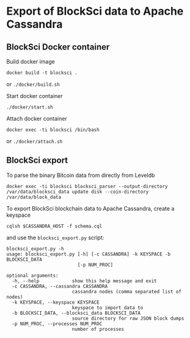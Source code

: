 
# Export of BlockSci data to Apache Cassandra 

## BlockSci Docker container

Build docker image

```
docker build -t blocksci .
```
or `./docker/build.sh`

Start docker container
```
./docker/start.sh
```

Attach docker container
```
docker exec -ti blocksci /bin/bash
```
or `./docker/attach.sh`

## BlockSci export

To parse the binary Bitcoin data from directly from Leveldb
```
docker exec -ti blocksci blocksci_parser --output-directory /var/data/blocksci_data update disk --coin-directory /var/data/block_data
```

To export BlockSci blockchain data to Apache Cassandra, create a keyspace

```
cqlsh $CASSANDRA_HOST -f schema.cql
```

and use the `blocksci_export.py` script:

```
blocksci_export.py -h
usage: blocksci_export.py [-h] [-c CASSANDRA] -k KEYSPACE -b BLOCKSCI_DATA
                          [-p NUM_PROC]

optional arguments:
  -h, --help            show this help message and exit
  -c CASSANDRA, --cassandra CASSANDRA
                        cassandra nodes (comma separated list of nodes)
  -k KEYSPACE, --keyspace KEYSPACE
                        keyspace to import data to
  -b BLOCKSCI_DATA, --blocksci_data BLOCKSCI_DATA
                        source directory for raw JSON block dumps
  -p NUM_PROC, --processes NUM_PROC
                        number of processes
```
